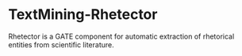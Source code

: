 # TextMining-Rhetector
Rhetector is a GATE component for automatic extraction of rhetorical entities from scientific literature.
